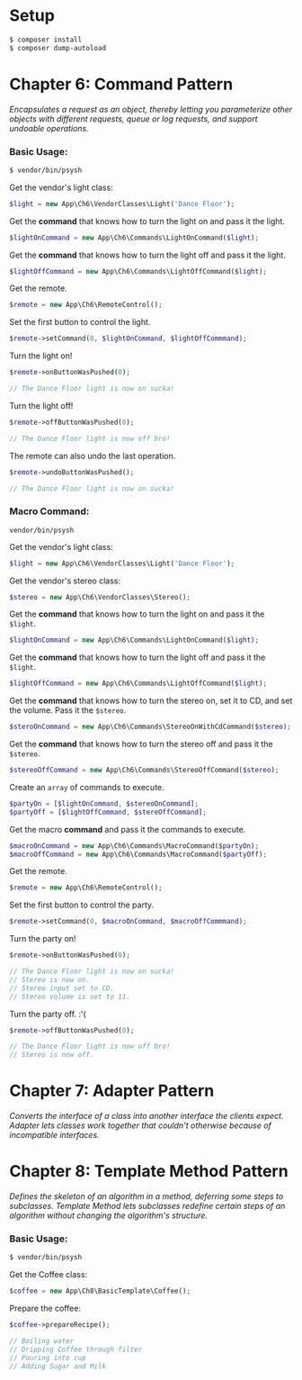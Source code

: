 # Setup
```bash
$ composer install
$ composer dump-autoload
```

# Chapter 6: Command Pattern

*Encapsulates a request as an object, thereby letting you parameterize other objects with different requests, queue or log requests, and support undoable operations.*

### Basic Usage:
```bash
$ vendor/bin/psysh
```

Get the vendor's light class:  
```php
$light = new App\Ch6\VendorClasses\Light('Dance Floor');
```

Get the **command** that knows how to turn the light on and pass it the light.  
```php
$lightOnCommand = new App\Ch6\Commands\LightOnCommand($light);
```

Get the **command** that knows how to turn the light off and pass it the light.
```php
$lightOffCommand = new App\Ch6\Commands\LightOffCommand($light);
```

Get the remote.  
```php
$remote = new App\Ch6\RemoteControl();
```

Set the first button to control the light.  
```php
$remote->setCommand(0, $lightOnCommand, $lightOffCommmand);
```

Turn the light on!  
```php
$remote->onButtonWasPushed(0); 

// The Dance Floor light is now on sucka!
```

Turn the light off!  
```php
$remote->offButtonWasPushed(0); 

// The Dance Floor light is now off bro!
```

The remote can also undo the last operation.  
```php
$remote->undoButtonWasPushed(); 

// The Dance Floor light is now on sucka!
```

### Macro Command:
`vendor/bin/psysh`

Get the vendor's light class:  
```php
$light = new App\Ch6\VendorClasses\Light('Dance Floor');
```

Get the vendor's stereo class:
```php
$stereo = new App\Ch6\VendorClasses\Stereo();
```

Get the **command** that knows how to turn the light on and pass it the `$light`.  
```php
$lightOnCommand = new App\Ch6\Commands\LightOnCommand($light);
```

Get the **command** that knows how to turn the light off and pass it the `$light`.
```php
$lightOffCommand = new App\Ch6\Commands\LightOffCommand($light);
```

Get the **command** that knows how to turn the stereo on, set it to CD, and set the volume. Pass it the `$stereo`.
```php
$steroOnCommand = new App\Ch6\Commands\StereoOnWithCdCommand($stereo);
```

Get the **command** that knows how to turn the stereo off and pass it the `$stereo`.
```php
$stereoOffCommand = new App\Ch6\Commands\StereoOffCommand($stereo);
```

Create an `array` of commands to execute.
```php
$partyOn = [$lightOnCommand, $stereoOnCommand];
$partyOff = [$lightOffCommand, $stereOffCommand];
```

Get the macro **command** and pass it the commands to execute.
```php
$macroOnCommand = new App\Ch6\Commands\MacroCommand($partyOn);
$macroOffCommand = new App\Ch6\Commands\MacroCommand($partyOff);
```

Get the remote.  
```php
$remote = new App\Ch6\RemoteControl();
```

Set the first button to control the party.  
```php
$remote->setCommand(0, $macroOnCommand, $macroOffCommmand);
```

Turn the party on!  
```php
$remote->onButtonWasPushed(0); 

// The Dance Floor light is now on sucka!
// Stereo is now on.
// Stereo input set to CD.
// Stereo volume is set to 11.
```

Turn the party off. :'(  
```php
$remote->offButtonWasPushed(0); 

// The Dance Floor light is now off bro!
// Stereo is now off.
```

# Chapter 7: Adapter Pattern

*Converts the interface of a class into another interface the clients expect. Adapter lets classes work together that couldn't otherwise because of incompatible interfaces.*

# Chapter 8: Template Method Pattern

*Defines the skeleton of an algorithm in a method, deferring some steps to subclasses. Template Method lets subclasses redefine certain steps of an algorithm without changing the algorithm's structure.*

### Basic Usage:
```bash
$ vendor/bin/psysh
```

Get the Coffee class:  
```php
$coffee = new App\Ch8\BasicTemplate\Coffee();
```

Prepare the coffee:
```php
$coffee->prepareRecipe();

// Boiling water
// Dripping Coffee through filter
// Pouring into cup
// Adding Sugar and Milk
```